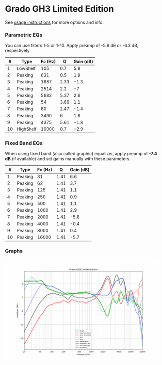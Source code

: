 # Grado GH3 Limited Edition
See [usage instructions](https://github.com/jaakkopasanen/AutoEq#usage) for more options and info.

### Parametric EQs
You can use filters 1-5 or 1-10. Apply preamp of -5.9 dB or -6.3 dB, respectively.

|   # | Type      |   Fc (Hz) |    Q |   Gain (dB) |
|-----|-----------|-----------|------|-------------|
|   1 | LowShelf  |       105 | 0.7  |         5.8 |
|   2 | Peaking   |       631 | 0.5  |         1.9 |
|   3 | Peaking   |      1887 | 2.33 |        -1.3 |
|   4 | Peaking   |      2514 | 2.2  |        -7   |
|   5 | Peaking   |      5682 | 5.37 |         2.6 |
|   6 | Peaking   |        54 | 3.66 |         1.1 |
|   7 | Peaking   |        80 | 2.47 |        -1.4 |
|   8 | Peaking   |      3490 | 6    |         1.8 |
|   9 | Peaking   |      4375 | 5.61 |        -1.8 |
|  10 | HighShelf |     10000 | 0.7  |        -2.9 |

### Fixed Band EQs
When using fixed band (also called graphic) equalizer, apply preamp of **-7.4 dB** (if available) and set gains manually with these parameters.

|   # | Type    |   Fc (Hz) |    Q |   Gain (dB) |
|-----|---------|-----------|------|-------------|
|   1 | Peaking |        31 | 1.41 |         6.6 |
|   2 | Peaking |        62 | 1.41 |         3.7 |
|   3 | Peaking |       125 | 1.41 |         1.1 |
|   4 | Peaking |       250 | 1.41 |         0.9 |
|   5 | Peaking |       500 | 1.41 |         1.1 |
|   6 | Peaking |      1000 | 1.41 |         2.9 |
|   7 | Peaking |      2000 | 1.41 |        -5.8 |
|   8 | Peaking |      4000 | 1.41 |        -0.4 |
|   9 | Peaking |      8000 | 1.41 |         0.4 |
|  10 | Peaking |     16000 | 1.41 |        -5.7 |

### Graphs
![](./Grado%20GH3%20Limited%20Edition.png)
